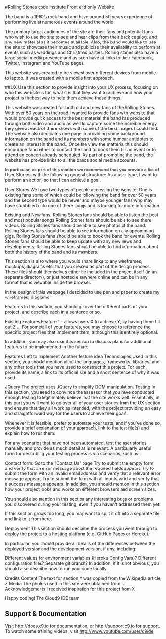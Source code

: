 

#Rolling Stones code institute Front end only Website

The band is a 1960’s rock band and have around 50 years experience of performing live at numerous events around the world. 

The primary target audiences of the site are their fans and potential fans who wish to use the site to see and hear clips from their 
back catalog, and any new material as it becomes available.
Also, the band would like to use the site to showcase their music and publicise their availability to perform at events such as weddings 
and Christmas parties. Rolling stones also have a large social media presence and as such have at links to their Facebook, Twitter, Instagram
and YouTube pages. 

This website was created to be viewed over different devices from mobile to laptop. It was created with a mobile first approach.


##UX
Use this section to provide insight into your UX process, focusing on who this website is for, what it is that they want to achieve and how your
project is thebest way to help them achieve these things.

This website was created for both old and new fans of the Rolling Stones. With over 50 years on the road I wanted to provide fans with website 
that would provde quick access to the best material the band has produced through both video and audio as well to capture some the increible energy
they give at each of there shows with some of the best images I could find. The website also dedicates one page to providing some background 
information on the band and its members with some humour antidotes to create an interest in the band..
Once the view the matterial this should encourage fand either to contact the band to book them for an event or to attend an concert already
scheduled.
As part of promoting the band, the website has provide links to all the bands social media accounts.

In particular, as part of this section we recommend that you provide a list of User Stories, with the following general structure:
As a user type, I want to perform an action, so that I can achieve a goal.

User Stores
We have two types of people accessing the website. One is existing fans some of which could be following the band for over 50 years and the
second type would be newer and maybe younger fans who may have stubbbled onto one of there songs and is looking for more information.

Existing and New fans.
Rolling Stones fans should be able to listen the best and most popular songs
Rolling Stones fans should be able to see there videos.
Rolling Stones fans should be able to see photos of the band.
Rolling Stones fans should be able to see information on any upcomming gigs.
Rolling Stones fans should be able to book the band for events.
Rolling Stones fans should be able to keep update with any new news and developments.
Rolling Stones fans should be able to find information about both the history of the band and its members.

This section is also where you would share links to any wireframes, mockups, diagrams etc. that you created as part of the design process. 
These files should themselves
either be included in the project itself (in an separate directory), or just hosted elsewhere online and can be in any format that is 
viewable inside the browser.

In the design of this webpage I descided to use pen and paper to create my wireframes, diagrams















Features
In this section, you should go over the different parts of your project, and describe each in a sentence or so.

Existing Features
Feature 1 - allows users X to achieve Y, by having them fill out Z
...
For some/all of your features, you may choose to reference the specific project files that implement them, although this is entirely optional.

In addition, you may also use this section to discuss plans for additional features to be implemented in the future:

Features Left to Implement
Another feature idea
Technologies Used
In this section, you should mention all of the languages, frameworks, libraries, and any other tools that you have used to construct this project. For each, provide its name, a link to its official site and a short sentence of why it was used.

JQuery
The project uses JQuery to simplify DOM manipulation.
Testing
In this section, you need to convince the assessor that you have conducted enough testing to legitimately believe that the site works well. 
Essentially, in this part you will want to go over all of your user stories from the UX section and ensure that they all work as intended, with 
the project providing an easy and straightforward way for the users to achieve their goals.

Whenever it is feasible, prefer to automate your tests, and if you've done so, provide a brief explanation of your approach, link to the test 
file(s) and explain how to run them.

For any scenarios that have not been automated, test the user stories manually and provide as much detail as is relevant. A particularly useful 
form for describing your testing process is via scenarios, such as:

Contact form:
Go to the "Contact Us" page
Try to submit the empty form and verify that an error message about the required fields appears
Try to submit the form with an invalid email address and verify that a relevant error message appears
Try to submit the form with all inputs valid and verify that a success message appears.
In addition, you should mention in this section how your project looks and works on different browsers and screen sizes.

You should also mention in this section any interesting bugs or problems you discovered during your testing, even if you haven't addressed them yet.

If this section grows too long, you may want to split it off into a separate file and link to it from here.

Deployment
This section should describe the process you went through to deploy the project to a hosting platform (e.g. GitHub Pages or Heroku).

In particular, you should provide all details of the differences between the deployed version and the development version, if any, including:

Different values for environment variables (Heroku Config Vars)?
Different configuration files?
Separate git branch?
In addition, if it is not obvious, you should also describe how to run your code locally.

Credits
Content
The text for section Y was copied from the Wikipedia article Z
Media
The photos used in this site were obtained from ...
Acknowledgements
I received inspiration for this project from X

Happy coding!
The Cloud9 IDE team


## Support & Documentation

Visit http://docs.c9.io for documentation, or http://support.c9.io for support.
To watch some training videos, visit http://www.youtube.com/user/c9ide
